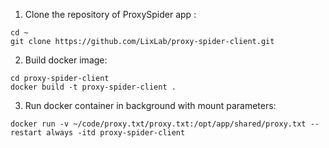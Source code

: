 1) Clone the repository of ProxySpider app :
```
cd ~
git clone https://github.com/LixLab/proxy-spider-client.git
```
2) Build docker image:
```
cd proxy-spider-client
docker build -t proxy-spider-client .
```
3) Run docker container in background with mount parameters:
```
docker run -v ~/code/proxy.txt/proxy.txt:/opt/app/shared/proxy.txt --restart always -itd proxy-spider-client
```